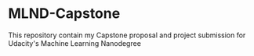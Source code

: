 # MLND-Capstone
This repository contain my Capstone proposal and project submission for Udacity's Machine Learning Nanodegree

